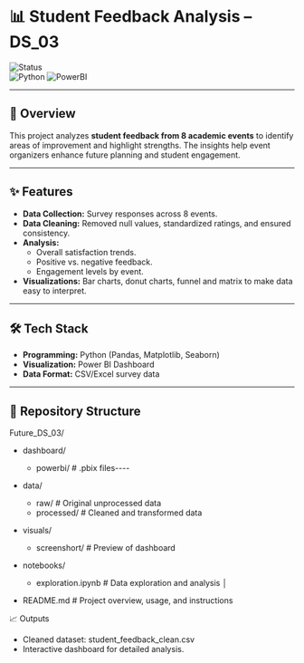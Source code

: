 # 📊 Student Feedback Analysis – DS_03

![Status](https://img.shields.io/badge/Status-Completed-brightgreen)  
![Python](https://img.shields.io/badge/Python-3.9%2B-blue)
![PowerBI](https://img.shields.io/badge/Power%20BI-Dashboard-yellow)

---

## 📌 Overview
This project analyzes **student feedback from 8 academic events** to identify areas of improvement and highlight strengths. The insights help event organizers enhance future planning and student engagement.

---

## ✨ Features
- **Data Collection:** Survey responses across 8 events.
- **Data Cleaning:** Removed null values, standardized ratings, and ensured consistency.
- **Analysis:**
  - Overall satisfaction trends.
  - Positive vs. negative feedback.
  - Engagement levels by event.
- **Visualizations:** Bar charts, donut charts, funnel and matrix to make data easy to interpret.

---

## 🛠 Tech Stack
- **Programming:** Python (Pandas, Matplotlib, Seaborn)
- **Visualization:** Power BI Dashboard
- **Data Format:** CSV/Excel survey data

---

## 📂 Repository Structure


Future_DS_03/
* dashboard/
    * powerbi/            # .pbix files----
* data/
    * raw/                # Original unprocessed data
    * processed/          # Cleaned and transformed data
* visuals/
    * screenshort/        # Preview of dashboard 

* notebooks/
    * exploration.ipynb   # Data exploration and analysis
│
* README.md               # Project overview, usage, and instructions




📈 Outputs
* Cleaned dataset: student_feedback_clean.csv
* Interactive dashboard for detailed analysis.
